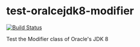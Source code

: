 test-oralcejdk8-modifier
========================

[![Build Status](https://secure.travis-ci.org/stefanbirkner/test-oraclejdk8-modifier.png)](https://travis-ci.org/stefanbirkner/test-oraclejdk8-modifier)

Test the Modifier class of Oracle's JDK 8
